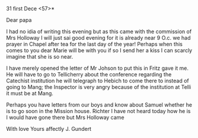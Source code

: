  31 first Dece <57>*

Dear papa

I had no idia of writing this evening but as this came with the commission of Mrs Holloway I will just sai good evening for it is already near 9 O.c. we had prayer in Chapel after tea for the last day of the year! Perhaps when this comes to you dear Marie will be with you if so I send her a kiss I can scarcly imagine that she is so near.

I have merely opened the letter of Mr Johson to put this in Fritz gave it me. He will have to go to Tellicherry about the conference regarding the Catechist institution he will telegraph to Hebich to come there to instead of going to Mang; the Inspector is very angry because of the institution at Telli it must be at Mang.

Perhaps you have letters from our boys and know about Samuel whether he is to go soon in the Mission house. Richter I have not heard today how he is I would have gone there but Mrs Holloway came

With love
 Yours affectly
 J. Gundert

